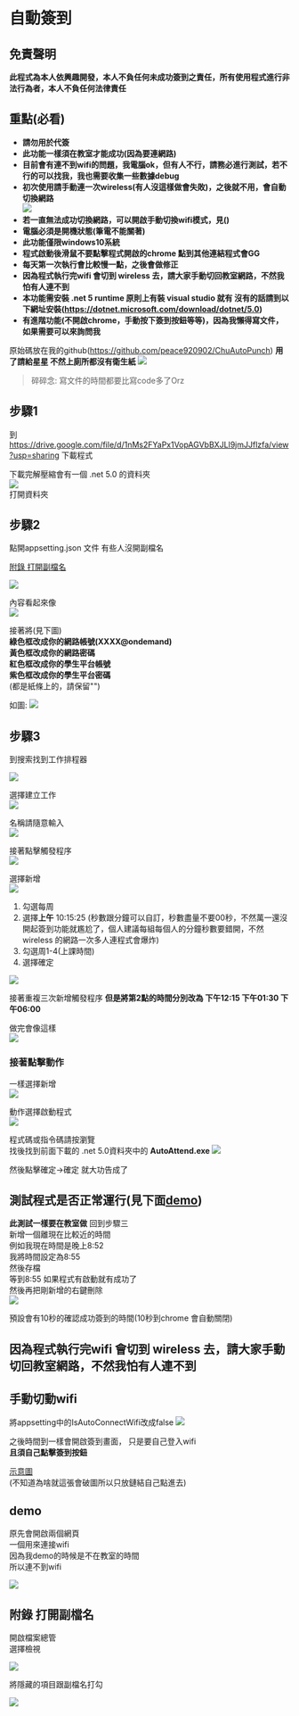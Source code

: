 # 自動簽到

## 免責聲明 

**此程式為本人依興趣開發，本人不負任何未成功簽到之責任，所有使用程式進行非法行為者，本人不負任何法律責任**

## 重點(必看)


* **請勿用於代簽**
* **此功能一樣須在教室才能成功(因為要連網路)**
* **目前會有連不到wifi的問題，我電腦ok，但有人不行，請務必進行測試，若不行的可以找我，我也需要收集一些數據debug**
* **初次使用請手動連一次wireless(有人沒這樣做會失敗)，之後就不用，會自動切換網路**  
![](https://i.imgur.com/Zf4doir.png)
* **若一直無法成功切換網路，可以開啟手動切換wifi模式，見()**
* **電腦必須是開機狀態(筆電不能關著)**
* **此功能僅限windows10系統**
* **程式啟動後滑鼠不要點擊程式開啟的chrome 點到其他連結程式會GG**
* **每天第一次執行會比較慢一點，之後會做修正**
* **因為程式執行完wifi 會切到 wireless 去，請大家手動切回教室網路，不然我怕有人連不到**
* **本功能需安裝 .net 5 runtime 原則上有裝 visual studio 就有
沒有的話請到以下網址安裝(https://dotnet.microsoft.com/download/dotnet/5.0)**
* **有進階功能(不開啟chrome，手動按下簽到按鈕等等)，因為我懶得寫文件，如果需要可以來詢問我**


原始碼放在我的github(https://github.com/peace920902/ChuAutoPunch) **用了請給星星 不然上廁所都沒有衛生紙**
![](https://i.imgur.com/5QZEkQy.png)

> 碎碎念: 寫文件的時間都要比寫code多了Orz

## 步驟1
到 https://drive.google.com/file/d/1nMs2FYaPx1VopAGVbBXJLl9jmJJflzfa/view?usp=sharing 下載程式

下載完解壓縮會有一個 .net 5.0 的資料夾  
![](https://i.imgur.com/2jhVwGS.png)  
打開資料夾

## 步驟2

點開appsetting.json 文件
有些人沒開副檔名

[附錄 打開副檔名](https://hackmd.io/@lazcat/SJ3l3pZBd#%E9%99%84%E9%8C%84-%E6%89%93%E9%96%8B%E5%89%AF%E6%AA%94%E5%90%8D)

![](https://i.imgur.com/j0bEhcF.png)



內容看起來像  
![](https://i.imgur.com/dpbDCD3.png)

接著將(見下圖)  
**綠色框改成你的網路帳號(XXXX@ondemand)**  
**黃色框改成你的網路密碼**  
**紅色框改成你的學生平台帳號**  
**紫色框改成你的學生平台密碼**  
(都是紙條上的，請保留"")  

如圖:
![](https://i.imgur.com/nG3GOAy.png)

## 步驟3
到搜索找到工作排程器

![](https://i.imgur.com/jmgIomu.png)

選擇建立工作  
![](https://i.imgur.com/6RY14LC.png)

名稱請隨意輸入  
![](https://i.imgur.com/bhbVT5z.png)

接著點擊觸發程序  
![](https://i.imgur.com/5vFY3cn.png)

選擇新增  
![](https://i.imgur.com/uTII0qg.png)


1. 勾選每周
2. 選擇**上午** 10:15:25 (秒數跟分鐘可以自訂，秒數盡量不要00秒，不然萬一還沒開起簽到功能就尷尬了，個人建議每組每個人的分鐘秒數要錯開，不然wireless 的網路一次多人連程式會爆炸)
3. 勾選周1-4(上課時間)
4. 選擇確定

![](https://i.imgur.com/KUvNOil.png)


接著重複三次新增觸發程序
**但是將第2點的時間分別改為 下午12:15 下午01:30 下午06:00**

做完會像這樣  
![](https://i.imgur.com/Hnqf0yI.png)

### 接著點擊動作
一樣選擇新增  
![](https://i.imgur.com/h74a5Q2.png)

動作選擇啟動程式  
![](https://i.imgur.com/z7fRp6L.png)

程式碼或指令碼請按瀏覽  
找後找到前面下載的 .net 5.0資料夾中的 **AutoAttend.exe**
![](https://i.imgur.com/Sig6EWH.png)

然後點擊確定->確定 就大功告成了

## 測試程式是否正常運行(見下面[demo](https://hackmd.io/@lazcat/SJ3l3pZBd#demo))

**此測試一樣要在教室做**
回到步驟三  
新增一個離現在比較近的時間  
例如我現在時間是晚上8:52  
我將時間設定為8:55  
然後存檔  
等到8:55 如果程式有啟動就有成功了  
然後再把剛新增的右鍵刪除  
![](https://i.imgur.com/Avdp501.png)

預設會有10秒的確認成功簽到的時間(10秒到chrome 會自動關閉)

## 因為程式執行完wifi 會切到 wireless 去，請大家手動切回教室網路，不然我怕有人連不到

## 手動切動wifi
將appsetting中的IsAutoConnectWifi改成false
![](https://i.imgur.com/cON16aZ.png)

之後時間到一樣會開啟簽到畫面，
只是要自己登入wifi  
**且須自己點擊簽到按鈕**  

[示意圖](https://imgur.com/a/V2jERb0)  
(不知道為啥就這張會破圖所以只放鏈結自己點進去)

## demo
原先會開啟兩個網頁  
一個用來連接wifi  
因為我demo的時候是不在教室的時間  
所以連不到wifi  

![](https://imgur.com/3HbBcVe.gif)

## 附錄 打開副檔名
開啟檔案總管  
選擇檢視  

![](https://i.imgur.com/cubd60F.png)

將隱藏的項目跟副檔名打勾  

![](https://i.imgur.com/zXz57QA.png)

